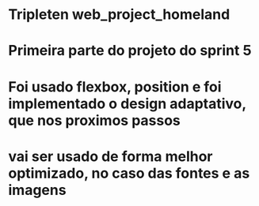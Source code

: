 # Tripleten web_project_homeland

# Primeira parte do projeto do sprint 5

# Foi usado flexbox, position e foi implementado o design adaptativo, que nos proximos passos

# vai ser usado de forma melhor optimizado, no caso das fontes e as imagens
